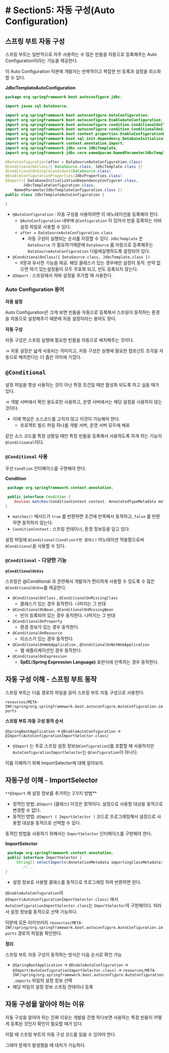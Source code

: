 # # Section5: 자동 구성(Auto Configuration)

## 스프링 부트 자동 구성

스프링 부트는 일반적으로 자주 사용하는 수 많은 빈들을 자동으로 등록해주는 Auto Configuration이라는 기능을 제공한다.

이 Auto Configuration 덕분에 개발자는 반복적이고 복잡한 빈 등록과 설정을 최소화 할 수 있다.

**JdbcTemplateAutoConfiguration**

```java
package org.springframework.boot.autoconfigure.jdbc;

import javax.sql.DataSource;

import org.springframework.boot.autoconfigure.AutoConfiguration;
import org.springframework.boot.autoconfigure.EnableAutoConfiguration;
import org.springframework.boot.autoconfigure.condition.ConditionalOnClass;
import org.springframework.boot.autoconfigure.condition.ConditionalOnSingleCandidate;
import org.springframework.boot.context.properties.EnableConfigurationProperties;
import org.springframework.boot.sql.init.dependency.DatabaseInitializationDependencyConfigurer;
import org.springframework.context.annotation.Import;
import org.springframework.jdbc.core.JdbcTemplate;
import org.springframework.jdbc.core.namedparam.NamedParameterJdbcTemplate;

@AutoConfiguration(after = DataSourceAutoConfiguration.class)
@ConditionalOnClass({ DataSource.class, JdbcTemplate.class })
@ConditionalOnSingleCandidate(DataSource.class)
@EnableConfigurationProperties(JdbcProperties.class)
@Import({ DatabaseInitializationDependencyConfigurer.class,
		JdbcTemplateConfiguration.class,
    NamedParameterJdbcTemplateConfiguration.class })
public class JdbcTemplateAutoConfiguration {

}
```

- `@AutoConfiguration` : 자동 구성을 사용하려면 이 애노테이션을 등록해야 한다.
    - `@AutoConfiguration` 내부에 `@Configuration` 이 있어서 빈을 등록하는 자바 설정 파일로 사용할 수 있다.
    - `after = DataSourceAutoConfiguration.class`
        - 자동 구성이 실행되는 순서를 지정할 수 있다. `JdbcTemplate` 은 `DataSource` 가 필요하기때문에 `DataSource` 를 자동으로 등록해주는`DataSourceAutoConfiguration` 다음에실행하도록 설정되어 있다.
- `@ConditionalOnClass({ DataSource.class, JdbcTemplate.class })`
    - if문과 유사한 기능을 제공. 해당 클래스가 있는 경우에만 설정이 동작. 만약 없으면 여기 있는설정들이 모두 무효화 되고, 빈도 등록되지 않는다.
- `@Import` : 스프링에서 자바 설정을 추가할 때 사용한다.

### Auto Configuration 용어

**자동 설정**

Auto Configuration은 크게 보면 빈들을 자동으로 등록해서 스프링이 동작하는 환경을 자동으로 설정해주기 때문에 자동 설정이라는 용어도 맞다.

**자동 구성**

자동 구성은 스프링 실행에 필요한 빈들을 자동으로 배치해주는 것이다.

→ 자동 설정은 넓게 사용되는 의미이고, 자동 구성은 실행에 필요한 컴포넌트 조각을 자동으로 배치한다는 더 좁은 의미에 가깝다.

## `@Conditional`

설정 파일을 항상 사용하는 것이 아닌 특정 조건일 때만 활성화 되도록 하고 싶을 때가 있다.

→ 개발 서버에서 확인 용도로만 사용하고, 운영 서버에서는 해당 설정을 사용하지 않는 것이다.

- 이때 핵심은 소스코드를 고치지 않고 이것이 가능해야 한다.
    - 프로젝트 빌드 파일 하나를 개발 서버, 운영 서버 모두에 배포

같은 소스 코드를 특정 상황일 때만 특정 빈들을 등록해서 사용하도록 하게 하는 기능이 `@Conditioanal`이다.

### `@Conditional` 사용

우선 `Condtion` 인터페이스를 구현해야 한다.

**Condition**

```java
 package org.springframework.context.annotation;

 public interface Condition {
    boolean matches(ConditionContext context, AnnotatedTypeMetadata metadata);
}

```

- `matches()` 메서드가 `true` 를 반환하면 조건에 만족해서 동작하고, `false` 를 반환하면 동작하지 않는다.
- `ConditionContext` : 스프링 컨테이너, 환경 정보등을 담고 있다.

설정 파일에 `@Conditional(Condtion구현 클래스)` 어노테이션 적용함으로써 `@Conditional`을 사용할 수 있다.

### `@Conditional` - 다양한 기능

**`@ConditionalOnXxx`**

스프링은 @Conditional 과 관련해서 개발자가 편리하게 사용할 수 있도록 수 많은`@ConditionalOnXxx`를 제공한다.

- `@ConditionalOnClass` , `@ConditionalOnMissingClass`
    - 클래스가 있는 경우 동작한다. 나머지는 그 반대
- `@ConditionalOnBean` , `@ConditionalOnMissingBean`
    - 빈이 등록되어 있는 경우 동작한다. 나머지는 그 반대
- `@ConditionalOnProperty`
    - 환경 정보가 있는 경우 동작한다.
- `@ConditionalOnResource`
    - 리소스가 있는 경우 동작한다.
- `@ConditionalOnWebApplication` , `@ConditionalOnNotWebApplication`
    - 웹 애플리케이션인 경우 동작한다.
- `@ConditionalOnExpression`
    - **SpEL**(****Spring Expression Language)**** 표현식에 만족하는 경우 동작한다.

## 자동 구성 이해 - 스프링 부트 동작

스프링 부트는 다음 경로의 파일을 읽어 스프링 부트 자동 구성으로 사용한다.

`resources/META-INF/spring/org.springframework.boot.autoconfigure.AutoConfiguration.imports`

**스프링 부트 자동 구성 동작 순서**

`@SpringBootApplication` → `@EnableAutoConfiguration` → `@Import(AutoConfigurationImportSelector.class)`

- `@Import` 는 주로 스프링 설정 정보(`@Configuration`)를 포합할 때 사용하지만 `AutoConfigurationImportSelector`는 `@Configuration`이 아니다.

이를 이해하기 위해 ImportSelector에 대해 알아보자.

## 자동구성 이해 - ImportSelector

`**@Import` 에 설정 정보를 추가하는 2가지 방법**

- 정적인 방법: `@Import` (클래스) 이것은 정적이다.  설정으로 사용할 대상을 동적으로 변경할 수 없다.
- 동적인 방법: `@Import ( ImportSelector )` 코드로 프로그래밍해서 설정으로 사용할 대상을 동적으로 선택할 수 있다.

동적인 방법을 사용하기 위해서는 `ImportSelector` 인터페이스를 구현해야 한다.

**ImportSelector**

```java
 package org.springframework.context.annotation;
 public interface ImportSelector {
	 String[] selectImports(AnnotationMetadata importingClassMetadata);
		//...
}

```

- 설정 정보로 사용할 클래스를 동적으로 프로그래밍 하여 반환하면 된다.

`@EnableAutoConfuguration`의 `@Import(AutoConfigurationImportSelector.class)` 에서 `AutoConfigurationImportSelector.class`는 `ImportSelector`의 구현체이다. 따라서 설정 정보를 동적으로 선택 가능하다.

덕분에 모든 라이브러리 `resources/META-INF/spring/org.springframework.boot.autoconfigure.AutoConfiguration.imports` 경로의 파일을 확인한다.

**정리**

스프링 부트 자동 구성이 동작하는 방식은 다음 순서로 확인 가능

- `@SpringBootApplication` → `@EnableAutoConfiguration` → `@Import(AutoConfigurationImportSelector.class)` → `resources/META-INF/spring/org.springframework.boot.autoconfigure.AutoConfiguration.imports` 파일의 설정 정보 선택
- 해당 파일의 설정 정보 스프링 컨테이너 등록

## 자동 구성을 알아야 하는 이유

자동 구성을 알아야 하는 진짜 이유는 개발을 진행 하다보면 사용하는 특정 빈들이 어떻게 등록된 것인지 확인이 필요할 때가 있다.

이럴 때 스프링 부트의 자동 구성 코드를 읽을 수 있어야 한다.

그래야 문제가 발생했을 때 대처가 가능하다.
